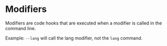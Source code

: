 # Modifiers
Modifiers are code hooks that are executed when a modifier is called in the command line.

Example: `--lang` will call the lang modifier, not the `lang` command.